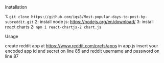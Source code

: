 Installation

1: `git clone https://github.com/iqs8/Most-popular-days-to-post-by-subreddit.git`
2: install node js: https://nodejs.org/en/download/
3: install react charts 2: `npm i react-chartjs-2 chart.js`


Usage 

create reddit app at https://www.reddit.com/prefs/apps
in app.js insert your encoded app id and secret on line 85 and reddit username and password on line 87 

